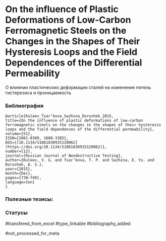 # On the influence of Plastic Deformations of Low-Carbon Ferromagnetic Steels on the Changes in the Shapes of Their Hysteresis Loops and the Field Dependences of the Differential Permeability

О влиянии пластических деформации сталей на изменение петель гистерезиса и проницаемость

### Библиография
```
@article{Kuleev_Tsar’kova_Sazhina_Doroshek_2015,
title={On the influence of plastic deformations of low-carbon ferromagnetic steels on the changes in the shapes of their hysteresis loops and the field dependences of the differential permeability},
volume={51},
ISSN={1061-8309, 1608-3385},
DOI={[10.1134/S1061830915120062](https://doi.org/10.1134/S1061830915120062)},
number={12},
journal={Russian Journal of Nondestructive Testing},
author={Kuleev, V. G. and Tsar’kova, T. P. and Sazhina, E. Yu. and Doroshek, A. S.},
year={2015},
month={Dec},
pages={738–749},
language={en}
}
```

### Полезные тезисы:

### Статусы
#transfered_from_excel 
#type_linkable 
#bibliography_added

#not_processed_for_meta
